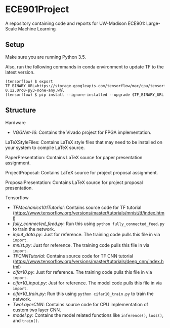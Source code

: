 # ECE901Project
A repository containing code and reports for UW-Madison ECE901: Large-Scale Machine Learning

## Setup
Make sure you are running Python 3.5.

Also, run the following commands in conda environment to update TF to the latest version.
```shell
(tensorflow) $ export TF_BINARY_URL=https://storage.googleapis.com/tensorflow/mac/cpu/tensorflow-0.12.0rc0-py3-none-any.whl
(tensorflow) $ pip install --ignore-installed --upgrade $TF_BINARY_URL
```

## Structure
Hardware
 - _VGGNet-16_: Contains the Vivado project for FPGA implementation.

LaTeXStyleFiles: Contains LaTeX style files that may need to be installed on your system to compile LaTeX source.

PaperPresentation: Contains LaTeX source for paper presentation assignment.

ProjectProposal: Contains LaTeX source for project proposal assignment.

ProposalPresentation: Contains LaTeX source for project proposal presentation.

Tensorflow
 - _TFMechanics101Tutorial_: Contains source code for TF tutorial (https://www.tensorflow.org/versions/master/tutorials/mnist/tf/index.html)
  - _fully_connected_feed.py_: Run this using `python fully_connected_feed.py` to train the network.
  - _input_data.py_: Just for reference. The training code pulls this file in via `import`.
  - _mnist.py_: Just for reference. The training code pulls this file in via `import`.
 - _TFCNNTutorial_: Contains source code for TF CNN tutorial (https://www.tensorflow.org/versions/master/tutorials/deep_cnn/index.html)
  - _cifar10.py_: Just for reference. The training code pulls this file in via `import`.
  - _cifar10_input.py_: Just for reference. The model code pulls this file in via `import`.
  - _cifar10_train.py_: Run this using `python cifar10_train.py` to train the network.
 - _TwoLayerCNN_: Contains source code for CPU implementation of custom two layer CNN.
  - _model.py_: Contains the model related functions like `inference()`, `loss()`, and `train()`.
